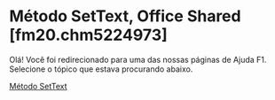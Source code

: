 
# Método SetText, Office Shared [fm20.chm5224973]

Olá! Você foi redirecionado para uma das nossas páginas de Ajuda F1. Selecione o tópico que estava procurando abaixo.

[Método SetText](http://msdn.microsoft.com/library/e7a246fb-eb50-7c35-1b9f-3e927589aa37%28Office.15%29.aspx)
